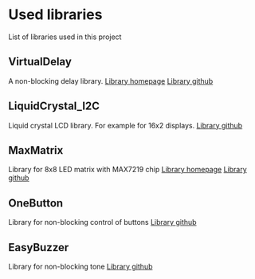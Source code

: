 # Used libraries
List of libraries used in this project

## VirtualDelay
A non-blocking delay library.
[Library homepage](https://www.avdweb.nl/arduino/timing/virtualdelay)
[Library github](https://github.com/avandalen/VirtualDelay)

## LiquidCrystal_I2C
Liquid crystal LCD library. For example for 16x2 displays.
[Library github](https://github.com/johnrickman/LiquidCrystal_I2C)

## MaxMatrix
Library for 8x8 LED matrix with MAX7219 chip
[Library homepage](https://code.google.com/archive/p/arudino-maxmatrix-library/)
[Library github](https://github.com/t3chguy/arudino-maxmatrix-library)

## OneButton
Library for non-blocking control of buttons
[Library github](https://github.com/mathertel/OneButton)

## EasyBuzzer
Library for non-blocking tone
[Library github](https://github.com/evert-arias/EasyBuzzer)

